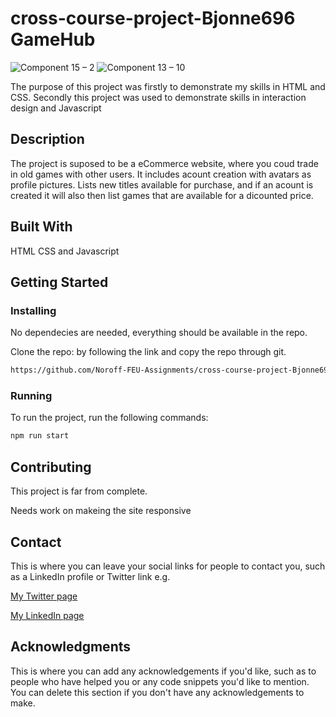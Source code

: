 # cross-course-project-Bjonne696 GameHub

![Component 15 – 2](https://user-images.githubusercontent.com/83508588/195995880-8303060e-6b35-463f-988a-3d037fa7c9b0.png)
![Component 13 – 10](https://user-images.githubusercontent.com/83508588/195995914-a686036c-a434-438c-8713-bde84c062f34.png)

The purpose of this project was firstly to demonstrate my skills in HTML and CSS.
Secondly this project was used to demonstrate skills in interaction design and Javascript

## Description

The project is suposed to be a eCommerce website, where you coud trade in old games with other users.
It includes acount creation with avatars as profile pictures.
Lists new titles available for purchase, and if an acount is created it will also then list games that are available for a dicounted price.

## Built With

HTML
CSS
and Javascript

## Getting Started

### Installing

No dependecies are needed, everything should be available in the repo.

Clone the repo: by following the link and copy the repo through git.

```bash
https://github.com/Noroff-FEU-Assignments/cross-course-project-Bjonne696.git
```

### Running

To run the project, run the following commands:

```bash
npm run start
```

## Contributing

This project is far from complete.

Needs work on makeing the site responsive

## Contact

This is where you can leave your social links for people to contact you, such as a LinkedIn profile or Twitter link e.g.

[My Twitter page](www.twitter.com)

[My LinkedIn page](www.linkedin.com)

## Acknowledgments

This is where you can add any acknowledgements if you'd like, such as to people who have helped you or any code snippets you'd like to mention. You can delete this section if you don't have any acknowledgements to make.
